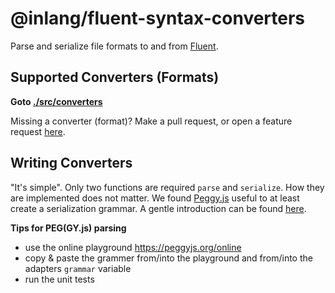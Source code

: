 # @inlang/fluent-syntax-converters

Parse and serialize file formats to and from [Fluent](https://projectfluent.org/).

## Supported Converters (Formats)

**Goto [./src/converters](./src/converters)**

Missing a converter (format)? Make a pull request, or open a feature request [here](https://github.com/inlang/inlang/discussions/categories/feature-requests).

## Writing Converters

"It's simple". Only two functions are required `parse` and `serialize`. How they are implemented does not matter. We found [Peggy.js](https://github.com/peggyjs/peggy) useful to at least create a serialization grammar. A gentle introduction can be found [here](https://coderwall.com/p/316gba/beginning-parsers-with-peg-js).

**Tips for PEG(GY.js) parsing**

- use the online playground https://peggyjs.org/online
- copy & paste the grammer from/into the playground and from/into the adapters `grammar` variable
- run the unit tests
